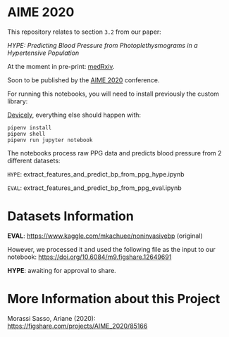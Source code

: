 # AIME 2020

This repository relates to section `3.2` from our paper:

*HYPE: Predicting Blood Pressure from Photoplethysmograms in a Hypertensive Population*

At the moment in pre-print: [medRxiv](https://www.medrxiv.org/content/10.1101/2020.05.27.20107243v1).

Soon to be published by the [AIME 2020](http://aime20.aimedicine.info/i) conference.

For running this notebooks, you will need to install previously the custom library: 

[Devicely](https://github.com/hpi-dhc/devicely), everything else should happen with:
```
pipenv install
pipenv shell
pipenv run jupyter notebook
```

The notebooks process raw PPG data and predicts blood pressure from 2 different datasets:

`HYPE`: extract_features_and_predict_bp_from_ppg_hype.ipynb

`EVAL`: extract_features_and_predict_bp_from_ppg_eval.ipynb

# Datasets Information

**EVAL**: https://www.kaggle.com/mkachuee/noninvasivebp (original)

However, we processed it and used the following file as the input to our notebook: https://doi.org/10.6084/m9.figshare.12649691


**HYPE**: awaiting for approval to share.

# More Information about this Project

Morassi Sasso, Ariane (2020): https://figshare.com/projects/AIME_2020/85166
